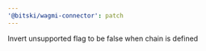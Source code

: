 ```yaml
---
'@bitski/wagmi-connector': patch
---
```


Invert unsupported flag to be false when chain is defined
